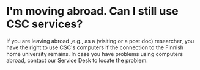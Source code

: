 # I'm moving abroad. Can I still use CSC services? 
If you are leaving abroad ,e.g., as a (visiting or a post doc) researcher, you have the right to use CSC's computers if the connection to the Finnish home university remains.
In case you have problems using computers abroad, contact our Service Desk to locate the problem.
